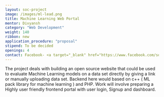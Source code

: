 ```yaml
---
layout: soc-project
image: /images/ml-lead.png
title: Machine Learning Web Portal
mentor: Divyansh
category: "Web Development"
weight: 140
ribbon: new
application_procedure: "proposal"
stipend: To be decided
openings: 4
contact: Facebook- <a target="_blank" href="https://www.facebook.com/somil25">Divyansh</a>
---
```


The project deals with building an open source website that could be used to evaluate Machine Learning models on a data set directly by giving a link or manually uploading data set. Backend here would based on c++ ( ML pack library for machine learning ) and PHP. Work will involve preparing a Highly user friendly frontend portal with user login, Signup and dashboard.

